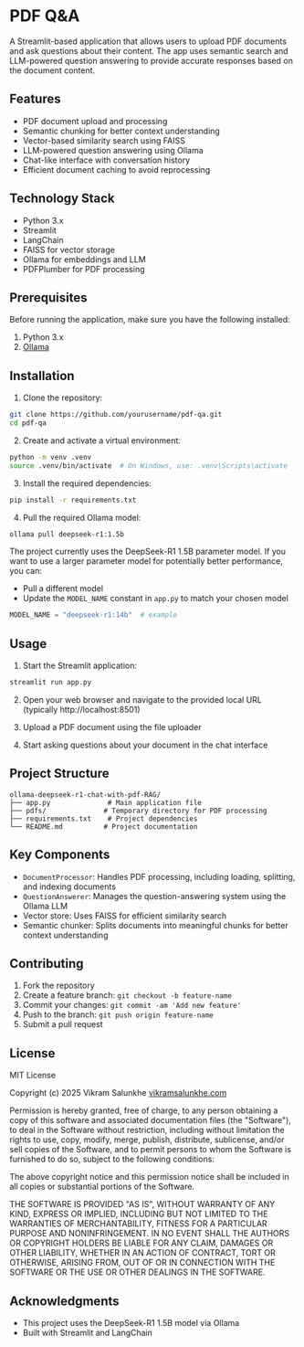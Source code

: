 # PDF Q&A

A Streamlit-based application that allows users to upload PDF documents and ask questions about their content. The app uses semantic search and LLM-powered question answering to provide accurate responses based on the document content.

## Features

- PDF document upload and processing
- Semantic chunking for better context understanding
- Vector-based similarity search using FAISS
- LLM-powered question answering using Ollama
- Chat-like interface with conversation history
- Efficient document caching to avoid reprocessing

## Technology Stack

- Python 3.x
- Streamlit
- LangChain
- FAISS for vector storage
- Ollama for embeddings and LLM
- PDFPlumber for PDF processing

## Prerequisites

Before running the application, make sure you have the following installed:

1. Python 3.x
2. [Ollama](https://ollama.com/)

## Installation

1. Clone the repository:

```bash
git clone https://github.com/yourusername/pdf-qa.git
cd pdf-qa
```

2. Create and activate a virtual environment:

```bash
python -m venv .venv
source .venv/bin/activate  # On Windows, use: .venv\Scripts\activate
```

3. Install the required dependencies:

```bash
pip install -r requirements.txt
```

4. Pull the required Ollama model:

```bash
ollama pull deepseek-r1:1.5b
```

The project currently uses the DeepSeek-R1 1.5B parameter model. If you want to use a larger parameter model for potentially better performance, you can:

- Pull a different model
- Update the `MODEL_NAME` constant in `app.py` to match your chosen model

```python
MODEL_NAME = "deepseek-r1:14b"  # example
```

## Usage

1. Start the Streamlit application:

```bash
streamlit run app.py
```

2. Open your web browser and navigate to the provided local URL (typically http://localhost:8501)

3. Upload a PDF document using the file uploader

4. Start asking questions about your document in the chat interface

## Project Structure

```
ollama-deepseek-r1-chat-with-pdf-RAG/
├── app.py              # Main application file
├── pdfs/              # Temporary directory for PDF processing
├── requirements.txt    # Project dependencies
└── README.md          # Project documentation
```

## Key Components

- `DocumentProcessor`: Handles PDF processing, including loading, splitting, and indexing documents
- `QuestionAnswerer`: Manages the question-answering system using the Ollama LLM
- Vector store: Uses FAISS for efficient similarity search
- Semantic chunker: Splits documents into meaningful chunks for better context understanding

## Contributing

1. Fork the repository
2. Create a feature branch: `git checkout -b feature-name`
3. Commit your changes: `git commit -am 'Add new feature'`
4. Push to the branch: `git push origin feature-name`
5. Submit a pull request

## License

MIT License

Copyright (c) 2025 Vikram Salunkhe
[vikramsalunkhe.com](https://www.vikramsalunkhe.com)

Permission is hereby granted, free of charge, to any person obtaining a copy of this software and associated documentation files (the "Software"), to deal in the Software without restriction, including without limitation the rights to use, copy, modify, merge, publish, distribute, sublicense, and/or sell copies of the Software, and to permit persons to whom the Software is furnished to do so, subject to the following conditions:

The above copyright notice and this permission notice shall be included in all copies or substantial portions of the Software.

THE SOFTWARE IS PROVIDED "AS IS", WITHOUT WARRANTY OF ANY KIND, EXPRESS OR IMPLIED, INCLUDING BUT NOT LIMITED TO THE WARRANTIES OF MERCHANTABILITY, FITNESS FOR A PARTICULAR PURPOSE AND NONINFRINGEMENT. IN NO EVENT SHALL THE AUTHORS OR COPYRIGHT HOLDERS BE LIABLE FOR ANY CLAIM, DAMAGES OR OTHER LIABILITY, WHETHER IN AN ACTION OF CONTRACT, TORT OR OTHERWISE, ARISING FROM, OUT OF OR IN CONNECTION WITH THE SOFTWARE OR THE USE OR OTHER DEALINGS IN THE SOFTWARE.

## Acknowledgments

- This project uses the DeepSeek-R1 1.5B model via Ollama
- Built with Streamlit and LangChain
